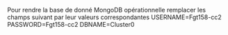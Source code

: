 Pour rendre la base de donné MongoDB opérationnelle remplacer les champs suivant par leur valeurs correspondantes
USERNAME=Fgt158-cc2
PASSWORD=Fgt158-cc2
DBNAME=Cluster0
